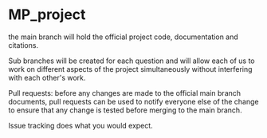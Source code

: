 # MP_project

the main branch will hold the official project code, documentation and citations. 

Sub branches will be created for each question and will allow each of us to work on different aspects of the project simultaneously without interfering with each other's work.

Pull requests: before any changes are made to the official main branch documents, pull requests can be used to notify everyone else of the change to ensure that any change is tested before merging to the main branch.

Issue tracking does what you would expect.

